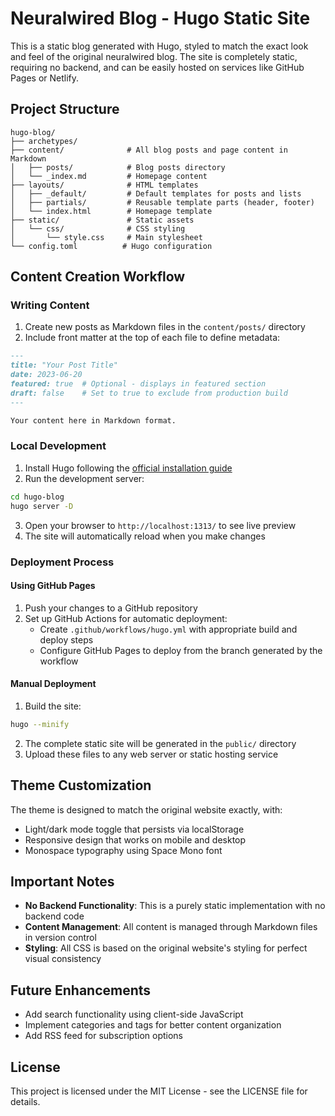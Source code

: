# Neuralwired Blog - Hugo Static Site

This is a static blog generated with Hugo, styled to match the exact look and feel of the original neuralwired blog. The site is completely static, requiring no backend, and can be easily hosted on services like GitHub Pages or Netlify.

## Project Structure

```
hugo-blog/
├── archetypes/
├── content/              # All blog posts and page content in Markdown
│   ├── posts/            # Blog posts directory
│   └── _index.md         # Homepage content
├── layouts/              # HTML templates
│   ├── _default/         # Default templates for posts and lists
│   ├── partials/         # Reusable template parts (header, footer)
│   └── index.html        # Homepage template
├── static/               # Static assets
│   └── css/              # CSS styling
│       └── style.css     # Main stylesheet
└── config.toml          # Hugo configuration
```

## Content Creation Workflow

### Writing Content

1. Create new posts as Markdown files in the `content/posts/` directory
2. Include front matter at the top of each file to define metadata:

```markdown
---
title: "Your Post Title"
date: 2023-06-20
featured: true  # Optional - displays in featured section
draft: false    # Set to true to exclude from production build
---

Your content here in Markdown format.
```

### Local Development

1. Install Hugo following the [official installation guide](https://gohugo.io/getting-started/installing/)
2. Run the development server:

```bash
cd hugo-blog
hugo server -D
```

3. Open your browser to `http://localhost:1313/` to see live preview
4. The site will automatically reload when you make changes

### Deployment Process

#### Using GitHub Pages

1. Push your changes to a GitHub repository
2. Set up GitHub Actions for automatic deployment:
   - Create `.github/workflows/hugo.yml` with appropriate build and deploy steps
   - Configure GitHub Pages to deploy from the branch generated by the workflow

#### Manual Deployment

1. Build the site:

```bash
hugo --minify
```

2. The complete static site will be generated in the `public/` directory
3. Upload these files to any web server or static hosting service

## Theme Customization

The theme is designed to match the original website exactly, with:

- Light/dark mode toggle that persists via localStorage
- Responsive design that works on mobile and desktop
- Monospace typography using Space Mono font

## Important Notes

- **No Backend Functionality**: This is a purely static implementation with no backend code
- **Content Management**: All content is managed through Markdown files in version control
- **Styling**: All CSS is based on the original website's styling for perfect visual consistency

## Future Enhancements

- Add search functionality using client-side JavaScript
- Implement categories and tags for better content organization
- Add RSS feed for subscription options

## License

This project is licensed under the MIT License - see the LICENSE file for details.
